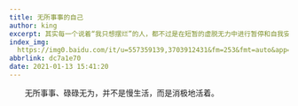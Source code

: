 ```yaml
---
title: 无所事事的自己
author: king
excerpt: 其实每一个说着“我只想摆烂”的人，都不过是在短暂的虚脱无力中进行暂停和自我安慰，心里依然拧着一股无法言说的劲，奔着茫茫的目标继续挣扎。
index_img: 
  https://img0.baidu.com/it/u=557359139,3703912431&fm=253&fmt=auto&app=138&f=JPEG?w=580&h=325
abbrlink: dc7a1e70
date: 2021-01-13 15:41:20
---
```

　　无所事事、碌碌无为，并不是慢生活，而是消极地活着。